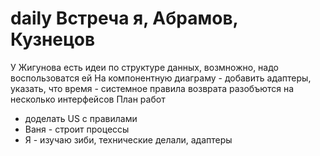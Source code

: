 # daily  Встреча я, Абрамов, Кузнецов
У Жигунова есть идеи по структуре данных, возмножно, надо воспользоватся ей
На компонентную диаграму - добавить адаптеры, 
указать, что время - системное
правила возврата разобъются на несколько интерфейсов
План работ
 - доделать US с правилами
 - Ваня - строит процессы
 - Я - изучаю зиби, технические делали, адаптеры
